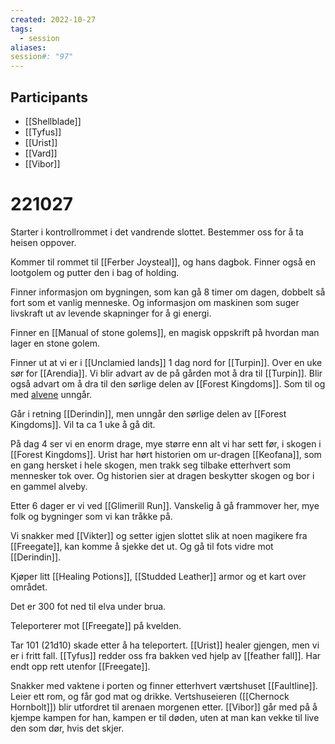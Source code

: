 ```yaml
---
created: 2022-10-27
tags:
  - session
aliases: 
session#: "97"
---
```


## Participants
- [[Shellblade]]
- [[Tyfus]]
- [[Urist]]
- [[Vard]]
- [[Vibor]]

# 221027
Starter i kontrollrommet i det vandrende slottet. Bestemmer oss for å ta heisen oppover.

Kommer til rommet til [[Ferber Joysteal]], og hans dagbok. Finner også en lootgolem og putter den i bag of holding.

Finner informasjon om bygningen, som kan gå 8 timer om dagen, dobbelt så fort som et vanlig menneske. Og informasjon om maskinen som suger livskraft ut av levende skapninger for å gi energi.

Finner en [[Manual of stone golems]], en magisk oppskrift på hvordan man lager en stone golem. 

Finner ut at vi er i [[Unclamied lands]] 1 dag nord for [[Turpin]]. Over en uke sør for [[Arendia]]. Vi blir advart av de på gården mot å dra til [[Turpin]]. Blir også advart om å dra til den sørlige delen av [[Forest Kingdoms]]. Som til og med [alvene](alv) unngår.

Går i retning [[Derindin]], men unngår den sørlige delen av [[Forest Kingdoms]]. Vil ta ca 1 uke å gå dit.

På dag 4 ser vi en enorm drage, mye større enn alt vi har sett før, i skogen i [[Forest Kingdoms]]. Urist har hørt historien om ur-dragen [[Keofana]], som en gang hersket i hele skogen, men trakk seg tilbake etterhvert som mennesker tok over. Og historien sier at dragen beskytter skogen og bor i en gammel alveby. 

Etter 6 dager er vi ved [[Glimerill Run]]. Vanskelig å gå frammover her, mye folk og bygninger som vi kan tråkke på.

Vi snakker med [[Vikter]] og setter igjen slottet slik at noen magikere fra [[Freegate]], kan komme å sjekke det ut. Og gå til fots vidre mot [[Derindin]].

Kjøper litt [[Healing Potions]], [[Studded Leather]] armor og et kart over området.

Det er 300 fot ned til elva under brua.

Teleporterer mot [[Freegate]] på kvelden.

Tar 101 (21d10) skade etter å ha teleportert. [[Urist]] healer gjengen, men vi er i fritt fall.  [[Tyfus]] redder oss fra bakken ved hjelp av [[feather fall]]. Har endt opp rett utenfor [[Freegate]].

Snakker med vaktene i porten og finner etterhvert værtshuset [[Faultline]]. Leier ett rom, og får god mat og drikke. Vertshuseieren ([[Chernock Hornbolt]]) blir utfordret til arenaen morgenen etter. [[Vibor]] går med på å kjempe kampen for han, kampen er til døden, uten at man kan vekke til live den som dør, hvis det skjer.

